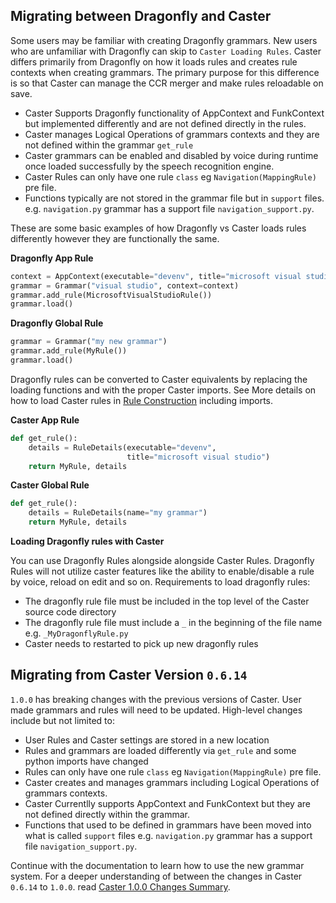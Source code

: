 ## Migrating between Dragonfly and Caster

Some users may be familiar with creating Dragonfly grammars.  New users who are unfamiliar with Dragonfly can skip to `Caster Loading Rules`. Caster differs primarily from Dragonfly on how it loads rules and creates rule contexts when creating grammars. The primary purpose for this difference is so that Caster can manage the CCR merger and make rules reloadable on save.

- Caster Supports Dragonfly functionality of AppContext and FunkContext but implemented differently and are not defined directly in the rules.
- Caster manages Logical Operations of grammars contexts and they are not defined within the grammar `get_rule`
- Caster grammars can be enabled and disabled by voice during runtime once loaded successfully by the speech recognition engine. 
- Caster Rules can only have one rule `class`  eg `Navigation(MappingRule)` pre file.
- Functions typically are not stored in the grammar file but in `support` files. e.g. `navigation.py` grammar has a support file `navigation_support.py`.

These are some basic examples of how Dragonfly vs Caster loads rules differently however they are functionally the same. 

**Dragonfly App Rule**

```python
context = AppContext(executable="devenv", title="microsoft visual studio")
grammar = Grammar("visual studio", context=context)
grammar.add_rule(MicrosoftVisualStudioRule())
grammar.load()
```

**Dragonfly Global Rule**

```python
grammar = Grammar("my new grammar")
grammar.add_rule(MyRule())
grammar.load()
```

Dragonfly rules can be converted to Caster equivalents by replacing the loading functions and with the proper Caster imports. See More details on how to load Caster rules in [Rule Construction](https://dictation-toolbox.github.io/Caster/#/Rule_Construction/Rule_Construction) including imports.

**Caster App Rule**

```python
def get_rule():
    details = RuleDetails(executable="devenv", 
                          title="microsoft visual studio")
    return MyRule, details
```

**Caster Global Rule**

```python
def get_rule():
    details = RuleDetails(name="my grammar")
    return MyRule, details
```

**Loading Dragonfly rules with Caster**

You can use Dragonfly Rules alongside alongside Caster Rules.  Dragonfly Rules will not utilize caster features like the ability to enable/disable a rule by voice, reload on edit and so on. Requirements to load dragonfly rules:

- The dragonfly rule file must be included in the top level of the Caster source code directory
- The dragonfly rule file must include  a `_` in the beginning of the file name e.g. `_MyDragonflyRule.py` 
- Caster needs to restarted to pick up new dragonfly rules

## Migrating from Caster Version `0.6.14`

 `1.0.0` has breaking changes with the previous versions of Caster. User made grammars and rules will need to be updated. High-level changes include but not limited to:

- User Rules and Caster settings are stored in a new location
- Rules and grammars are loaded differently via `get_rule` and some python imports have changed
- Rules can only have one rule `class` eg `Navigation(MappingRule)` pre file.
- Caster creates and manages grammars including Logical Operations of grammars contexts.
- Caster Currentlly supports AppContext and FunkContext but they are not defined directly within the grammar.
- Functions that used to be defined in grammars have been moved into what is called `support` files e.g. `navigation.py` grammar has a support file `navigation_support.py`.

Continue with the documentation to learn how to use the new grammar system. For a deeper understanding of between the changes in Caster `0.6.14` to `1.0.0`. read [Caster 1.0.0 Changes Summary](https://github.com/dictation-toolbox/Caster/issues/385#issuecomment-529165483).
